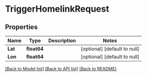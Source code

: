 # TriggerHomelinkRequest

## Properties
Name | Type | Description | Notes
------------ | ------------- | ------------- | -------------
**Lat** | **float64** |  | [optional] [default to null]
**Lon** | **float64** |  | [optional] [default to null]

[[Back to Model list]](../README.md#documentation-for-models) [[Back to API list]](../README.md#documentation-for-api-endpoints) [[Back to README]](../README.md)


